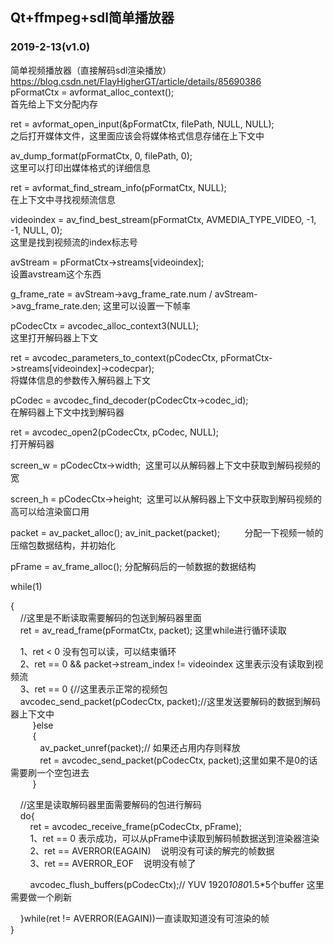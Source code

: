 ## Qt+ffmpeg+sdl简单播放器

### 2019-2-13(v1.0)
简单视频播放器（直接解码sdl渲染播放）  
https://blog.csdn.net/FlayHigherGT/article/details/85690386  
pFormatCtx = avformat_alloc_context();                                             
首先给上下文分配内存  

ret = avformat_open_input(&pFormatCtx, filePath, NULL, NULL);   
之后打开媒体文件，这里面应该会将媒体格式信息存储在上下文中  

av_dump_format(pFormatCtx, 0, filePath, 0);                                      
这里可以打印出媒体格式的详细信息  

ret = avformat_find_stream_info(pFormatCtx, NULL);                      
在上下文中寻找视频流信息  

videoindex = av_find_best_stream(pFormatCtx, AVMEDIA_TYPE_VIDEO, -1, -1, NULL, 0);   
这里是找到视频流的index标志号
 
avStream = pFormatCtx->streams[videoindex];                              
设置avstream这个东西
 
g_frame_rate = avStream->avg_frame_rate.num / avStream->avg_frame_rate.den; 
这里可以设置一下帧率
 
pCodecCtx = avcodec_alloc_context3(NULL);                                   
这里打开解码器上下文
 
ret = avcodec_parameters_to_context(pCodecCtx, pFormatCtx->streams[videoindex]->codecpar);   
将媒体信息的参数传入解码器上下文
 
pCodec = avcodec_find_decoder(pCodecCtx->codec_id);               
在解码器上下文中找到解码器
 
ret = avcodec_open2(pCodecCtx, pCodec, NULL);                           
打开解码器
 
screen_w = pCodecCtx->width;  
这里可以从解码器上下文中获取到解码视频的宽
 
screen_h = pCodecCtx->height; 
这里可以从解码器上下文中获取到解码视频的高可以给渲染窗口用
 
packet = av_packet_alloc();
av_init_packet(packet);          
分配一下视频一帧的压缩包数据结构，并初始化
 
pFrame = av_frame_alloc(); 
分配解码后的一帧数据的数据结构
 
while(1)
 
{  
    //这里是不断读取需要解码的包送到解码器里面  
    ret = av_read_frame(pFormatCtx, packet); 这里while进行循环读取
 
    1、ret < 0 没有包可以读，可以结束循环  
    2、ret == 0 && packet->stream_index != videoindex 这里表示没有读取到视频流  
    3、ret == 0 {//这里表示正常的视频包  
    avcodec_send_packet(pCodecCtx, packet);//这里发送要解码的数据到解码器上下文中  
         }else  
         {  
            av_packet_unref(packet);// 如果还占用内存则释放  
            ret = avcodec_send_packet(pCodecCtx, packet);这里如果不是0的话需要刷一个空包进去  
         }
 
    //这里是读取解码器里面需要解码的包进行解码  
    do{  
        ret = avcodec_receive_frame(pCodecCtx, pFrame);  
        1、ret == 0 表示成功，可以从pFrame中读取到解码帧数据送到渲染器渲染  
        2、ret == AVERROR(EAGAIN)    说明没有可读的解完的帧数据  
        3、ret == AVERROR_EOF    说明没有帧了
 
        avcodec_flush_buffers(pCodecCtx);// YUV 1920*1080*1.5*5个buffer 这里需要做一个刷新
 
    }while(ret != AVERROR(EAGAIN))一直读取知道没有可渲染的帧  
}

